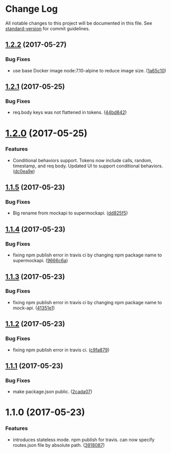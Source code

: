 # Change Log

All notable changes to this project will be documented in this file. See [standard-version](https://github.com/conventional-changelog/standard-version) for commit guidelines.

<a name="1.2.2"></a>
## [1.2.2](https://github.com/gegana/supermockapi/compare/v1.2.1...v1.2.2) (2017-05-27)


### Bug Fixes

* use base Docker image node:7.10-alpine to reduce image size. ([1a65c10](https://github.com/gegana/supermockapi/commit/1a65c10))



<a name="1.2.1"></a>
## [1.2.1](https://github.com/gegana/supermockapi/compare/v1.2.0...v1.2.1) (2017-05-25)


### Bug Fixes

* req.body keys was not flattened in tokens. ([44bd842](https://github.com/gegana/supermockapi/commit/44bd842))



<a name="1.2.0"></a>
# [1.2.0](https://github.com/gegana/supermockapi/compare/v1.1.5...v1.2.0) (2017-05-25)


### Features

* Conditional behaviors support. Tokens now include calls, random, timestamp, and req body. Updated UI to support conditional behaviors. ([dc0ea9e](https://github.com/gegana/supermockapi/commit/dc0ea9e))



<a name="1.1.5"></a>
## [1.1.5](https://github.com/gegana/supermockapi/compare/v1.1.4...v1.1.5) (2017-05-23)


### Bug Fixes

* Big rename from mockapi to supermockapi. ([dd825f5](https://github.com/gegana/supermockapi/commit/dd825f5))



<a name="1.1.4"></a>
## [1.1.4](https://github.com/gegana/mockapi/compare/v1.1.3...v1.1.4) (2017-05-23)


### Bug Fixes

* fixing npm publish error in travis ci by changing npm package name to supermockapi. ([9666c6a](https://github.com/gegana/mockapi/commit/9666c6a))



<a name="1.1.3"></a>
## [1.1.3](https://github.com/gegana/mockapi/compare/v1.1.2...v1.1.3) (2017-05-23)


### Bug Fixes

* fixing npm publish error in travis ci by changing npm package name to mock-api. ([41351e1](https://github.com/gegana/mockapi/commit/41351e1))



<a name="1.1.2"></a>
## [1.1.2](https://github.com/gegana/mockapi/compare/v1.1.1...v1.1.2) (2017-05-23)


### Bug Fixes

* fixing npm publish error in travis ci. ([c9fa879](https://github.com/gegana/mockapi/commit/c9fa879))



<a name="1.1.1"></a>
## [1.1.1](https://github.com/gegana/mockapi/compare/v1.1.0...v1.1.1) (2017-05-23)


### Bug Fixes

* make package.json public. ([2cada07](https://github.com/gegana/mockapi/commit/2cada07))



<a name="1.1.0"></a>
# 1.1.0 (2017-05-23)


### Features

* introduces stateless mode. npm publish for travis. can now specify routes.json file by absolute path. ([3918087](https://github.com/gegana/mockapi/commit/3918087))
